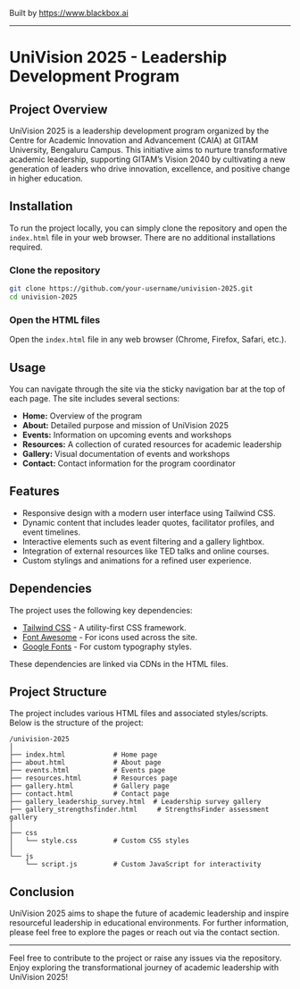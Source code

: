 
Built by https://www.blackbox.ai

---

# UniVision 2025 - Leadership Development Program

## Project Overview
UniVision 2025 is a leadership development program organized by the Centre for Academic Innovation and Advancement (CAIA) at GITAM University, Bengaluru Campus. This initiative aims to nurture transformative academic leadership, supporting GITAM’s Vision 2040 by cultivating a new generation of leaders who drive innovation, excellence, and positive change in higher education.

## Installation
To run the project locally, you can simply clone the repository and open the `index.html` file in your web browser. There are no additional installations required.

### Clone the repository
```bash
git clone https://github.com/your-username/univision-2025.git
cd univision-2025
```

### Open the HTML files
Open the `index.html` file in any web browser (Chrome, Firefox, Safari, etc.).

## Usage
You can navigate through the site via the sticky navigation bar at the top of each page. The site includes several sections:
- **Home:** Overview of the program
- **About:** Detailed purpose and mission of UniVision 2025
- **Events:** Information on upcoming events and workshops
- **Resources:** A collection of curated resources for academic leadership
- **Gallery:** Visual documentation of events and workshops
- **Contact:** Contact information for the program coordinator

## Features
- Responsive design with a modern user interface using Tailwind CSS.
- Dynamic content that includes leader quotes, facilitator profiles, and event timelines.
- Interactive elements such as event filtering and a gallery lightbox.
- Integration of external resources like TED talks and online courses.
- Custom stylings and animations for a refined user experience.

## Dependencies
The project uses the following key dependencies:
- [Tailwind CSS](https://tailwindcss.com/) - A utility-first CSS framework.
- [Font Awesome](https://fontawesome.com/) - For icons used across the site.
- [Google Fonts](https://fonts.google.com/) - For custom typography styles.

These dependencies are linked via CDNs in the HTML files.

## Project Structure
The project includes various HTML files and associated styles/scripts. Below is the structure of the project:

```
/univision-2025
│
├── index.html            # Home page
├── about.html            # About page
├── events.html           # Events page
├── resources.html        # Resources page
├── gallery.html          # Gallery page
├── contact.html          # Contact page
├── gallery_leadership_survey.html  # Leadership survey gallery
├── gallery_strengthsfinder.html     # StrengthsFinder assessment gallery
│
├── css
│   └── style.css         # Custom CSS styles
│
└── js
    └── script.js         # Custom JavaScript for interactivity
```

## Conclusion
UniVision 2025 aims to shape the future of academic leadership and inspire resourceful leadership in educational environments. For further information, please feel free to explore the pages or reach out via the contact section. 

---

Feel free to contribute to the project or raise any issues via the repository. Enjoy exploring the transformational journey of academic leadership with UniVision 2025!